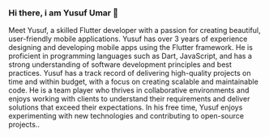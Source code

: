 ### Hi there, i am Yusuf Umar 👋
Meet Yusuf, a skilled Flutter developer with a passion for creating beautiful, user-friendly mobile applications. Yusuf has over 3 years of experience designing and developing mobile apps using the Flutter framework. He is proficient in programming languages such as Dart, JavaScript, and has a strong understanding of software development principles and best practices. Yusuf has a track record of delivering high-quality projects on time and within budget, with a focus on creating scalable and maintainable code. He is a team player who thrives in collaborative environments and enjoys working with clients to understand their requirements and deliver solutions that exceed their expectations. In his free time, Yusuf enjoys experimenting with new technologies and contributing to open-source projects..

<!--
**yusuf-umarr/yusuf-umarr** is a ✨ _special_ ✨ repository because its `README.md` (this file) appears on your GitHub profile.

Here are some ideas to get you started:

- 🔭 I’m currently work as a Flutter developer
- 👯 I’m looking to collaborate on project with flutter and Node.js project
- 💬 Ask me about #Flutter #Software development
- 📫 How to reach me: 
linkedin :https://www.linkedin.com/in/yusuf-umar-859a14175/
Twitter: http://twitter.com/YusufUma9
Mail: omarjbt@gmail.com
-->
